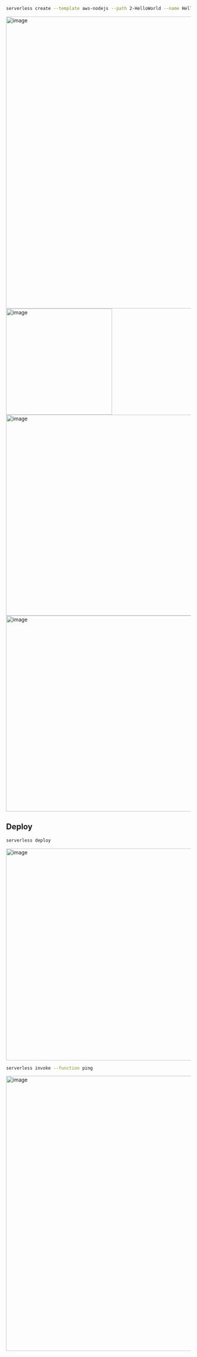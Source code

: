 ```bash
serverless create --template aws-nodejs --path 2-HelloWorld --name HelloWorld
```

<img width="795" alt="image" src="https://github.com/pabloluceroschneider/node-aws-serverless/assets/43233080/06cbc119-673b-496c-a74f-84474e06e75c">

<img width="289" alt="image" src="https://github.com/pabloluceroschneider/node-aws-serverless/assets/43233080/0f2f0eb0-85a6-4836-8e04-14275eb4520e">
<br/>
<img width="547" alt="image" src="https://github.com/pabloluceroschneider/node-aws-serverless/assets/43233080/b852ed29-6fa4-41a7-9a27-25a562f691b6">
<br/>
<img width="533" alt="image" src="https://github.com/pabloluceroschneider/node-aws-serverless/assets/43233080/0b253351-530d-4aab-a279-331223630056">

## Deploy

```bash
serverless deploy
```
<img width="577" alt="image" src="https://github.com/pabloluceroschneider/node-aws-serverless/assets/43233080/a1f22e7e-7bc9-4371-8633-9a544c892859">

```bash
serverless invoke --function ping
```
<img width="749" alt="image" src="https://github.com/pabloluceroschneider/node-aws-serverless/assets/43233080/e57b6015-58f9-4358-b580-98f8fbf458aa">

